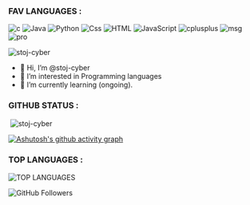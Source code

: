 ### FAV LANGUAGES :
![c](https://img.shields.io/badge/1-C-blue)
![Java](https://img.shields.io/badge/2-JAVA-red)
![Python](https://img.shields.io/badge/3-PYTHON-yellow)
![Css](https://img.shields.io/badge/4-CSS-brightgreen)
![HTML](https://img.shields.io/badge/5-HTML-white)
![JavaScript](https://img.shields.io/badge/5-JAVASCRIPT-orange)
![cplusplus](https://img.shields.io/badge/6-C++-ff69b4)
![msg](https://img.shields.io/badge/!-BEGINNER-cyan)
![pro](https://img.shields.io/badge/!-NOT_PRO-green)
<!-- ![FUNCTION](https://img.shields.io/badge/!-CURRENTLY_STAY_SAFE_YOUR_HOME-darkred) -->
<p align="left"> <img src="https://komarev.com/ghpvc/?username=stoj-cyber&label=Profile%20views&color=0e75b6&style=flat" alt="stoj-cyber" /> </p>

- 👋 Hi, I’m @stoj-cyber
- 👀 I’m interested in Programming languages
- 🌱 I’m currently learning (ongoing).

<!---
stoj-cyber/stoj-cyber is a ✨ special ✨ repository because its `README.md` (this file) appears on your GitHub profile.
You can click the Preview link to take a look at your changes.
--->

### GITHUB STATUS :
<!--- <p align="left"> <a href="https://github.com/ryo-ma/github-profile-trophy"><img src="https://github-profile-trophy.vercel.app/?username=stoj-cyber" alt="stoj-cyber" /></a> </p> --->

<p>&nbsp;<img align="center" src="https://github-readme-stats.vercel.app/api?username=stoj-cyber&show_icons=true&locale=en" alt="stoj-cyber" /></p>

[![Ashutosh's github activity graph](https://activity-graph.herokuapp.com/graph?username=stoj-cyber&theme=dracula)](https://github.com/stoj-cyber/github-readme-activity-graph)

### TOP LANGUAGES :
 ![TOP LANGUAGES](https://github-readme-stats.vercel.app/api/top-langs/?username=stoj-cyber&show_icons=true&theme=radical)

 ![GitHub Followers](https://img.shields.io/github/followers/stoj-cyber?style=social)
